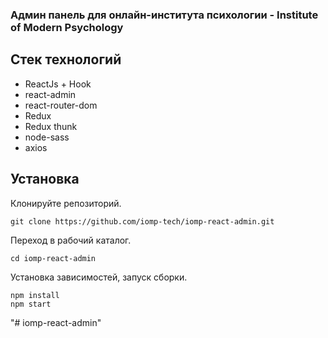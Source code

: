 ### Админ панель для онлайн-института психологии - Institute of Modern Psychology

## Стек технологий

* ReactJs + Hook
* react-admin
* react-router-dom
* Redux
* Redux thunk
* node-sass
* axios

## Установка
Клонируйте репозиторий.
```
git clone https://github.com/iomp-tech/iomp-react-admin.git
```

Переход в рабочий каталог.
```
cd iomp-react-admin
```

Установка зависимостей, запуск сборки.
```
npm install
npm start
```

"# iomp-react-admin" 
